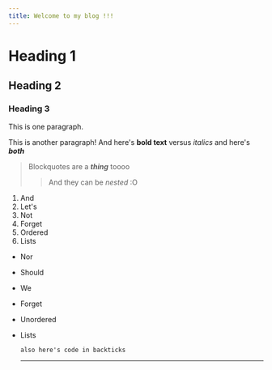 ```yaml
---
title: Welcome to my blog !!!
---
```

# Heading 1
## Heading 2
### Heading 3

This is one paragraph.

This is another paragraph! And here's **bold text** versus *italics* and here's ***both***

> Blockquotes are a ***thing*** toooo
>
> > And they can be *nested* :O

1. And
2. Let's
3. Not
4. Forget
5. Ordered
6. Lists

- Nor
- Should
- We
- Forget
- Unordered
- Lists

  `also here's code in backticks`


  ***
